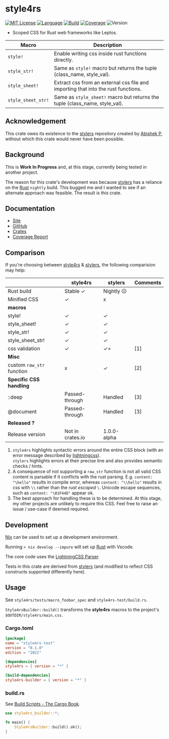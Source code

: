 # style4rs

[![MIT License](https://img.shields.io/github/license/nigeleke/style4rs?style=plastic)](https://github.com/nigeleke/style4rs/blob/main/LICENCE.md)
[![Language](https://img.shields.io/badge/language-Rust-blue.svg?style=plastic)](https://www.rust-lang.org/)
[![Build](https://img.shields.io/github/actions/workflow/status/nigeleke/style4rs/acceptance.yml?style=plastic)](https://github.com/nigeleke/style4rs/actions/workflows/acceptance.yml)
[![Coverage](https://img.shields.io/codecov/c/github/nigeleke/style4rs?style=plastic)](https://codecov.io/gh/nigeleke/style4rs)
![Version](https://img.shields.io/github/v/tag/nigeleke/style4rs?style=plastic)

* Scoped CSS for Rust web frameworks like Leptos.
  
| Macro              | Description                                                                       |
|--------------------|-----------------------------------------------------------------------------------|
| `style!`           | Enable writing css inside rust functions directly.                                |
| `style_str!`       | Same as `style!` macro but returns the tuple (class_name, style_val).             |
| `style_sheet!`     | Extract css from an external css file and importing that into the rust functions. |
| `style_sheet_str!` | Same as `style_sheet!` macro but returns the tuple (class_name, style_val).       |

## Acknowledgement

This crate owes its existence to the [stylers](https://github.com/abishekatp/stylers) repository created by [Abishek P](https://github.com/abishekatp), without which this crate would never have been possible.

## Background

This is **Work In Progress** and, at this stage, currently being tested in another project.

The reason for this crate's development was because [stylers](https://github.com/abishekatp/stylers) has a reliance on the [Rust](https://www.rust-lang.org/) `nightly` build. This bugged me and I wanted to see if an alternate approach was feasible. The result is this crate.

## Documentation

* [Site](https://nigeleke.github.io/style4rs)
* [GitHub](https://github.com/nigeleke/style4rs)
* [Crates](https://nigeleke.github.io/style4rs/core/index.html)
* [Coverage Report](https://nigeleke.github.io/style4rs/coverage/index.html)

## Comparison

If you're choosing between [style4rs](https://nigeleke.github.io/style4rs/) & [stylers](https://github.com/abishekatp/stylers), the following comparision may help:

|                           | style4rs         | stylers     | Comments |
|---------------------------|------------------|-------------|----------|
| Rust build                | Stable ✓         | Nightly ☹   |          |
| Minified CSS              | ✓                | x           |          |
| __macros__                |                  |             |          |
| style!                    | ✓                | ✓           |          |
| style_sheet!              | ✓                | ✓           |          |
| style_str!                | ✓                | ✓           |          |
| style_sheet_str!          | ✓                | ✓           |          |
| css validation            | ✓                | ✓+          | [1]      |
| __Misc__                  |                  |             |          |
| custom `raw_str` function | x                | ✓           | [2]      |
| __Specific CSS handling__ |                  |             |          |
| ::deep                    | Passed-through   | Handled     | [3]      |
| @document                 | Passed-through   | Handled     | [3]      |
| __Released ?__            |                  |             |          |
| Release version           | Not in crates.io | 1.0.0-alpha |          |

   1. `style4rs` highlights syntactic errors around the entire CSS block (with an error message described by [lightningcss](https://lightningcss.dev/)).<br/>`stylers` highlights errors at their precise line and also provides semantic checks / hints.                                                           
   2. A consequence of not supporting a `raw_str` function is not all valid CSS content is parsable if it conflicts with the rust parsing. E.g. `content: "\hello"` results in compile error, whereas `content: "\\hello"` results in css with `\\` rather than the _rust escaped_ `\`. Unicode escape sequences, such as `content: "\01F44D"` appear ok.
   3. The best approach for handling these is to be determined. At this stage, my other projects are unlikely to require this CSS. Feel free to raise an issue / use-case if deemed required.


## Development

[Nix](https://nixos.org/) can be used to set up a development environment.

Running `> nix develop --impure` will set up [Rust](https://www.rust-lang.org/) with Vscode.

The core code uses the [LightningCSS Parser](https://lightningcss.dev/).

Tests in this crate are derived from [stylers](https://github.com/abishekatp/stylers) (and modified to reflect CSS constructs supported differently here).


## Usage

See `style4rs/tests/macro_foobar_spec` and `style4rs-test/build.rs`.

`Style4rsBuilder::build()` transforms the __style4rs__ macros to the project's `$OUTDIR/style4rs/main.css`.

### Cargo.toml

```toml
[package]
name = "style4rs-test"
version = "0.1.0"
edition = "2021"

[dependencies]
style4rs = { version = "*" }

[build-dependencies]
style4rs-builder = { version = "*" }
```

### build.rs

See [Build Scripts - The Cargo Book](https://doc.rust-lang.org/cargo/reference/build-scripts.html).

```rust
use style4rs_builder::*;

fn main() {
    Style4rsBuilder::build().ok();
}
```
